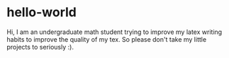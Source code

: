 # hello-world
Hi,
I am an undergraduate math student trying to improve my latex writing habits to improve the quality of my tex. So please don't take my little projects to seriously :).
